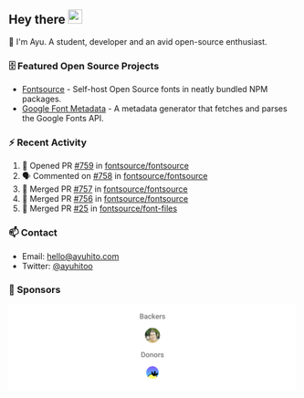 ## Hey there <img src="https://media.giphy.com/media/hvRJCLFzcasrR4ia7z/giphy.gif" width="25" height="25">

📝 I'm Ayu. A student, developer and an avid open-source enthusiast.

### 🗄 Featured Open Source Projects

- [Fontsource](https://github.com/fontsource/fontsource) - Self-host Open Source fonts in neatly bundled NPM packages.
- [Google Font Metadata](https://github.com/fontsource/google-font-metadata) - A metadata generator that fetches and parses the Google Fonts API.

### ⚡ Recent Activity

<!--START_SECTION:activity-->

1. 💪 Opened PR [#759](https://github.com/fontsource/fontsource/pull/759) in [fontsource/fontsource](https://github.com/fontsource/fontsource)
2. 🗣 Commented on [#758](https://github.com/fontsource/fontsource/issues/758) in [fontsource/fontsource](https://github.com/fontsource/fontsource)
3. 🎉 Merged PR [#757](https://github.com/fontsource/fontsource/pull/757) in [fontsource/fontsource](https://github.com/fontsource/fontsource)
4. 🎉 Merged PR [#756](https://github.com/fontsource/fontsource/pull/756) in [fontsource/fontsource](https://github.com/fontsource/fontsource)
5. 🎉 Merged PR [#25](https://github.com/fontsource/font-files/pull/25) in [fontsource/font-files](https://github.com/fontsource/font-files)
<!--END_SECTION:activity-->

### 📫 Contact

- Email: hello@ayuhito.com
- Twitter: [@ayuhitoo](https://twitter.com/ayuhitoo)

### :sparkling_heart: Sponsors

<p align="center">
  <a href="https://cdn.jsdelivr.net/gh/ayuhito/ayuhito/sponsors.svg">
    <img src='https://raw.githubusercontent.com/ayuhito/ayuhito/master/sponsors.svg'/>
  </a>
</p>
